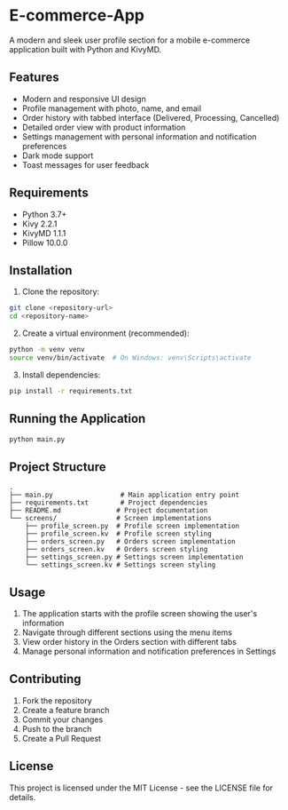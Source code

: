 # E-commerce-App

A modern and sleek user profile section for a mobile e-commerce application built with Python and KivyMD.

## Features

- Modern and responsive UI design
- Profile management with photo, name, and email
- Order history with tabbed interface (Delivered, Processing, Cancelled)
- Detailed order view with product information
- Settings management with personal information and notification preferences
- Dark mode support
- Toast messages for user feedback

## Requirements

- Python 3.7+
- Kivy 2.2.1
- KivyMD 1.1.1
- Pillow 10.0.0

## Installation

1. Clone the repository:
```bash
git clone <repository-url>
cd <repository-name>
```

2. Create a virtual environment (recommended):
```bash
python -m venv venv
source venv/bin/activate  # On Windows: venv\Scripts\activate
```

3. Install dependencies:
```bash
pip install -r requirements.txt
```

## Running the Application

```bash
python main.py
```

## Project Structure

```
.
├── main.py                 # Main application entry point
├── requirements.txt        # Project dependencies
├── README.md              # Project documentation
└── screens/               # Screen implementations
    ├── profile_screen.py  # Profile screen implementation
    ├── profile_screen.kv  # Profile screen styling
    ├── orders_screen.py   # Orders screen implementation
    ├── orders_screen.kv   # Orders screen styling
    ├── settings_screen.py # Settings screen implementation
    └── settings_screen.kv # Settings screen styling
```

## Usage

1. The application starts with the profile screen showing the user's information
2. Navigate through different sections using the menu items
3. View order history in the Orders section with different tabs
4. Manage personal information and notification preferences in Settings

## Contributing

1. Fork the repository
2. Create a feature branch
3. Commit your changes
4. Push to the branch
5. Create a Pull Request

## License

This project is licensed under the MIT License - see the LICENSE file for details. 